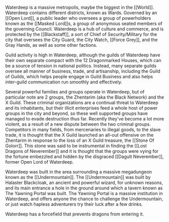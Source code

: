 Waterdeep is a massive metropolis, maybe the biggest in the [[World]]. Waterdeep contains different districts, known as Wards. Governed by an [[Open Lord]], a public leader who oversees a group of powerholders known as the [[Masked Lord]]s, a group of anonymous seated members of the governing Council. Waterdeep is a hub of culture and commerce, and is protected by the [[Blackstaff]], a sort of Chief of Security/Military for the city that oversees the City Guard, the City Watch, [[Force Grey]], and the Gray Hands, as well as some other factions.

Guild activity is high in Waterdeep, although the guilds of Waterdeep have their own separate compact with the 12 Dragonmarked Houses, which can be a source of tension in national politics. Instead, many separate guilds oversee all manner of business, trade, and artisanship, including the Guild of Guilds, which helps people engage in Guild Business and also helps inter-guild communication run smoothly and effectively.

Several powerful families and groups operate in Waterdeep, but of particular note are 2 groups, the Zhentarim (aka the Black Network) and the X Guild. These criminal organizations are a continual threat to Waterdeep and its inhabitants, but their illicit enterprises feed a whole host of power groups in the city and beyond, so these well supported groups have managed to evade destruction thus far. Recently they've become a lot more violent, as a result of a new dispute between the two criminal groups. Competitors in many fields, from mercenaries to illegal goods, to the slave trade, it is thought that the X Guild launched an all-out offensive on the Zhentarim in response to the loss of an X Guild treasure, the [[Stone Of Golorr]]. This stone was said to be instrumental in finding the [[Lost Dragons of Neverember]] and it is thought that the groups were vying for the fortune embezzled and hidden by the disgraced [[Dagult Neverember]], former Open Lord of Waterdeep.

Waterdeep was built in the area surrounding a massive megadungeon known as the [[Undermountain]]. The [[Undermountain]] was built by Halaster Blackcloak, an ancient and powerful wizard, for unknown reasons, and its main entrance a hole in the ground around which a tavern known as The Yawning Portal was built. The Yawning Portal is a massive institution in Waterdeep, and offers anyone the chance to challenge the Undermountain, or just watch hapless adventurers try their luck after a few drinks.

Waterdeep has a forcefield that prevents dragons from entering it.
